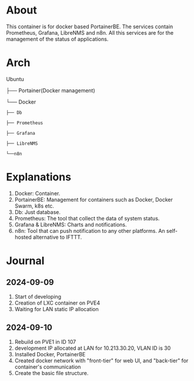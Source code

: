 # About

This container is for docker based PortainerBE. The services contain Prometheus, Grafana, LibreNMS and n8n. All this services are for the management of the status of applications.

# Arch

Ubuntu

├── Portainer(Docker management)

└── Docker

    ├── Db

    ├── Prometheus

    ├── Grafana

    ├── LibreNMS

    └──n8n

# Explanations

1. Docker: Container.
2. PortainerBE: Management for containers such as Docker, Docker Swarm, k8s etc.
3. Db: Just database.
4. Prometheus: The tool that collect the data of system status.
5. Grafana & LibreNMS: Charts and notifications.
6. n8n: Tool that can push notification to any other platforms. An self-hosted alternative to IFTTT.



# Journal

## 2024-09-09

1. Start of developing
2. Creation of LXC container on PVE4
3. Waiting for LAN static IP allocation

## 2024-09-10

1. Rebuild on PVE1 in ID 107
2. development IP allocated at LAN for 10.213.30.20, VLAN ID is 30
3. Installed Docker, PortainerBE
4. Created docker network with "front-tier" for web UI, and "back-tier" for container's communication
5. Create the basic file structure.
